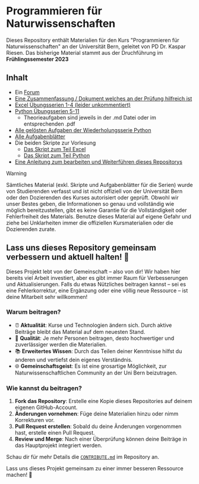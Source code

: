 # Programmieren für Naturwissenschaften

Dieses Repository enthält Materialien für den Kurs "Programmieren für Naturwissenschaften" an der Universität Bern, geleitet von PD Dr. Kaspar Riesen. Das bisherige Material stammt aus der Druchführung im **Frühlingssemester 2023**

## Inhalt

- Ein [Forum](https://github.com/lbatschelet/Programmieren-fuer-Naturwissenschaften/discussions)
- [Eine Zusammenfassung / Dokument welches an der Prüfung hilfreich ist](Zusammenfassung/ZF_FS23_Programmieren_für_Naturwissenschaften.pdf)
- [Excel Übungsserien 1-4 (leider unkommentiert)](Serien/Excel_Uebungsserien)
- [Python Übungsserien 5-11](Serien/Python_Uebungsserien)
    - Theorieaufgaben sind jeweils in der .md Datei oder im entsprechenden .pdf
- [Alle gelösten Aufgaben der Wiederholungsserie Python](Wiederholungsserie_zur_Prüfungsvorbereitung)
- [Alle Aufgabenblätter](Serien/Aufgabenblätter)
- Die beiden Skripte zur Vorlesung
    - [Das Skript zum Teil Excel](Skripte/Skript_Excel.pdf)
    - [Das Skript zum Teil Python](Skripte/Skript_Python.pdf)
- [Eine Anleitung zum bearbeiten und Weiterführen dieses Repositorys](CONTRIBUTE.md)

> [!WARNING]
> Sämtliches Material (exkl. Skripte und Aufgabenblätter für die Serien) wurde von Studierenden verfasst und ist nicht offiziell von der Universität Bern oder den Dozierenden des Kurses autorisiert oder geprüft. Obwohl wir unser Bestes geben, die Informationen so genau und vollständig wie möglich bereitzustellen, gibt es keine Garantie für die Vollständigkeit oder Fehlerfreiheit des Materials. Benutze dieses Material auf eigene Gefahr und ziehe bei Unklarheiten immer die offiziellen Kursmaterialien oder die Dozierenden zurate.

## Lass uns dieses Repository gemeinsam verbessern und aktuell halten! 🌱

Dieses Projekt lebt von der Gemeinschaft – also von dir! Wir haben hier bereits viel Arbeit investiert, aber es gibt immer Raum für Verbesserungen und Aktualisierungen. Falls du etwas Nützliches beitragen kannst – sei es eine Fehlerkorrektur, eine Ergänzung oder eine völlig neue Ressource – ist deine Mitarbeit sehr willkommen!

### Warum beitragen?

- ⏰ **Aktualität**: Kurse und Technologien ändern sich. Durch aktive Beiträge bleibt das Material auf dem neuesten Stand.
- 💪 **Qualität**: Je mehr Personen beitragen, desto hochwertiger und zuverlässiger werden die Materialien.
- 📚 **Erweitertes Wissen**: Durch das Teilen deiner Kenntnisse hilfst du anderen und vertiefst dein eigenes Verständnis.
- 🌐 **Gemeinschaftsgeist**: Es ist eine grosartige Möglichkeit, zur  Naturwissenschaftlichen Community an der Uni Bern beizutragen.


### Wie kannst du beitragen?

1. **Fork das Repository**: Erstelle eine Kopie dieses Repositories auf deinem eigenen GitHub-Account.
2. **Änderungen vornehmen**: Füge deine Materialien hinzu oder nimm Korrekturen vor.
3. **Pull Request erstellen**: Sobald du deine Änderungen vorgenommen hast, erstelle einen Pull Request.
4. **Review und Merge**: Nach einer Überprüfung können deine Beiträge in das Hauptprojekt integriert werden.

Schau dir für mehr Details die [`CONTRIBUTE.md`](CONTRIBUTE.md) im Repository an.

Lass uns dieses Projekt gemeinsam zu einer immer besseren Ressource machen! 🚀
